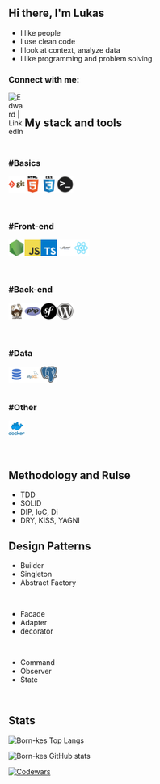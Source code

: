 [linkedin]: https://www.linkedin.com/in/lukasz-martyn/

[git]: /git/
[html5]: /html5/
[css3]: /css3/
[bash]: /bash/

[nodeJS]: /nodejs/
[JavaScript]: /js/
[TypeScript]: /typescript/
[jQuery]: /jquery/
[React]: /react/

[composer]: /php/
[PHP]: /php/
[symfony]: /symfony/
[wordPress]: /wordpress/

[SQL]: /sql/

[Docker]: /docker/


## Hi there, I'm Lukas

- I like people
- I use clean code
- I look at context, analyze data
- I like programming and problem solving

### Connect with me:

[<img align="left" alt="Edward | LinkedIn" width="32px" src="https://cdn.jsdelivr.net/npm/simple-icons@v3/icons/linkedin.svg" />][linkedin]

<br>

## My stack and tools

<br>

### #Basics

[<img align="left" width="32px" alt="Git" src="https://raw.githubusercontent.com/github/explore/80688e429a7d4ef2fca1e82350fe8e3517d3494d/topics/git/git.png" />][git]

[<img align="left" width="32px" alt="HTML5" src="https://raw.githubusercontent.com/github/explore/80688e429a7d4ef2fca1e82350fe8e3517d3494d/topics/html/html.png" />][html5]

[<img align="left" width="32px" alt="CSS3" src="https://raw.githubusercontent.com/github/explore/80688e429a7d4ef2fca1e82350fe8e3517d3494d/topics/css/css.png" />][css3]

[<img align="" width="32px" alt="Terminal" src="https://raw.githubusercontent.com/github/explore/80688e429a7d4ef2fca1e82350fe8e3517d3494d/topics/terminal/terminal.png" />][bash]

<br>

### #Front-end

[<img align="left" width="32px" alt="Node.js" src="https://raw.githubusercontent.com/github/explore/80688e429a7d4ef2fca1e82350fe8e3517d3494d/topics/nodejs/nodejs.png" />][nodeJS]

[<img align="left" width="32px" alt="JavaScript" src="https://raw.githubusercontent.com/github/explore/80688e429a7d4ef2fca1e82350fe8e3517d3494d/topics/javascript/javascript.png" />][JavaScript]

[<img align="left" width="32px" alt="TypeScript" src="https://raw.githubusercontent.com/github/explore/80688e429a7d4ef2fca1e82350fe8e3517d3494d/topics/typescript/typescript.png" />][TypeScript]

[<img align="left" width="32px" alt="jquery" src="https://raw.githubusercontent.com/github/explore/80688e429a7d4ef2fca1e82350fe8e3517d3494d/topics/jquery/jquery.png" />][jQuery]

[<img align="" width="32px" alt="React" src="https://raw.githubusercontent.com/github/explore/80688e429a7d4ef2fca1e82350fe8e3517d3494d/topics/react/react.png" />][React]

<img align="" width="0px" alt="Sass" src="https://raw.githubusercontent.com/github/explore/80688e429a7d4ef2fca1e82350fe8e3517d3494d/topics/sass/sass.png" />

<br>

### #Back-end

[<img align="left" width="32px" alt="Composer" src="https://raw.githubusercontent.com/github/explore/80688e429a7d4ef2fca1e82350fe8e3517d3494d/topics/composer/composer.png" />][composer]

[<img align="left" width="32px" alt="PHP" src="https://raw.githubusercontent.com/github/explore/80688e429a7d4ef2fca1e82350fe8e3517d3494d/topics/php/php.png" />][PHP]

[<img align="left" width="32px" alt="Symfony" src="https://raw.githubusercontent.com/github/explore/80688e429a7d4ef2fca1e82350fe8e3517d3494d/topics/symfony/symfony.png">][symfony]

[<img align="" width="32px" alt="WordPress" src="https://raw.githubusercontent.com/github/explore/80688e429a7d4ef2fca1e82350fe8e3517d3494d/topics/wordpress/wordpress.png">][wordPress]

<br>

### #Data
[<img align="left" width="32px" alt="SQL" src="https://raw.githubusercontent.com/github/explore/80688e429a7d4ef2fca1e82350fe8e3517d3494d/topics/sql/sql.png" /> <img align="left" width="32px" alt="MySql" src="https://raw.githubusercontent.com/github/explore/80688e429a7d4ef2fca1e82350fe8e3517d3494d/topics/mysql/mysql.png" /> <img align="left" width="32px" alt="PostgreSQL" src="https://raw.githubusercontent.com/github/explore/80688e429a7d4ef2fca1e82350fe8e3517d3494d/topics/postgresql/postgresql.png" /> <img align="" height="0" src="https://raw.githubusercontent.com/github/explore/2d218e3aa252dc90eef269b34eeec1fbd15dc07e/topics/sqlite/sqlite.png">][SQL]

<br>

### #Other

[<img align="" width="32px" alt="Docker" src="https://raw.githubusercontent.com/github/explore/2d218e3aa252dc90eef269b34eeec1fbd15dc07e/topics/docker/docker.png">][Docker]

<br>

## Methodology and Rulse

- TDD
- SOLID
- DIP, IoC, Di
- DRY, KISS, YAGNI

## Design Patterns

- Builder
- Singleton
- Abstract Factory

<br>

- Facade
- Adapter
- decorator

<br>

- Command
- Observer
- State

<br>

## Stats

![Born-kes Top Langs](https://github-readme-stats.vercel.app/api/top-langs/?username=born-kes&layout=compact&theme=dark)

![Born-kes GitHub stats](https://github-readme-stats.vercel.app/api?username=born-kes&show_icons=true&theme=dark)

[link]: https://www.codewars.com/users/%C5%81ukasz%20Mar

[![Codewars](https://github.r2v.ch/codewars?user=%C5%81ukasz%20Mar&stroke=%23BB432C&top_languages=true)][link]
